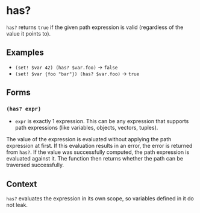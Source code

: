 # has?

`has?` returns `true` if the given path expression is valid (regardless of the
value it points to).

## Examples

* `(set! $var 42) (has? $var.foo)` -> `false`
* `(set! $var {foo "bar"}) (has? $var.foo)` -> `true`

## Forms

### `(has? expr)`

* `expr` is exactly 1 expression. This can be any expression that supports
  path expressions (like variables, objects, vectors, tuples).

The value of the expression is evaluated without applying the path expression
at first. If this evaluation results in an error, the error is returned from
`has?`. If the value was successfully computed, the path expression is evaluated
against it. The function then returns whether the path can be traversed
successfully.

## Context

`has?` evaluates the expression in its own scope, so variables defined in it
do not leak.
